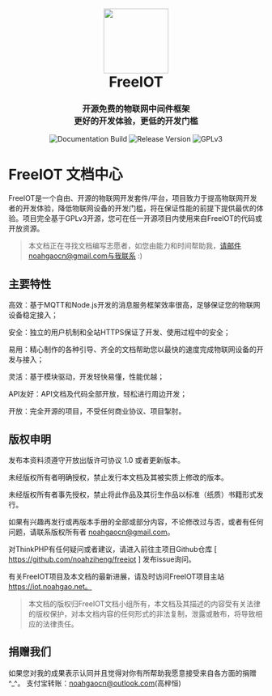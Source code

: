 <h1 align="center">
  <img src="https://raw.githubusercontent.com/noahziheng/freeiot/master/icons/playstore/icon.png" width="128">
  <br/>
  FreeIOT
</h1>
<h3 align="center">
开源免费的物联网中间件框架<br>
更好的开发体验，更低的开发门槛
</h3>
<p align="center">
    <img alt="Documentation Build" src="https://api.travis-ci.org/noahziheng/freeiot.svg">
    <img alt="Release Version" src="https://img.shields.io/badge/release-v0.9.0-brightgreen.svg">
    <img alt="GPLv3" src="https://img.shields.io/badge/license-GPLv3-red.svg">
</p>

# FreeIOT 文档中心
FreeIOT是一个自由、开源的物联网开发套件/平台，项目致力于提高物联网开发者的开发体验，降低物联网设备的开发门槛，将在保证性能的前提下提供最优的体验。项目完全基于GPLv3开源，您可在任一开源项目内使用来自FreeIOT的代码或开放资源。

> 本文档正在寻找文档编写志愿者，如您由能力和时间帮助我，请邮件noahgaocn@gmail.com与我联系 :)

## 主要特性

高效：基于MQTT和Node.js开发的消息服务框架效率很高，足够保证您的物联网设备稳定接入；

安全：独立的用户机制和全站HTTPS保证了开发、使用过程中的安全；

易用：精心制作的各种引导、齐全的文档帮助您以最快的速度完成物联网设备的开发与接入；

灵活：基于模块驱动，开发轻快易懂，性能优越；

API友好：API文档及代码全部开放，轻松进行周边开发；

开放：完全开源的项目，不受任何商业协议、项目掣肘。


## 版权申明

发布本资料须遵守开放出版许可协议 1.0 或者更新版本。

未经版权所有者明确授权，禁止发行本文档及其被实质上修改的版本。

未经版权所有者事先授权，禁止将此作品及其衍生作品以标准（纸质）书籍形式发行。

如果有兴趣再发行或再版本手册的全部或部分内容，不论修改过与否，或者有任何问题，请联系版权所有者 noahgaocn@gmail.com。

对ThinkPHP有任何疑问或者建议，请进入前往主项目Github仓库 [ https://github.com/noahziheng/freeiot ] 发布issue询问。

有关FreeIOT项目及本文档的最新进展，请及时访问FreeIOT项目主站 https://iot.noahgao.net。

> 本文档的版权归FreeIOT文档小组所有，本文档及其描述的内容受有关法律的版权保护，对本文档内容的任何形式的非法复制，泄露或散布，将导致相应的法律责任。

## 捐赠我们

如果您对我的成果表示认同并且觉得对你有所帮助我愿意接受来自各方面的捐赠^\_^。
支付宝转账：noahgaocn@outlook.com(高梓恒)
